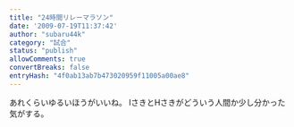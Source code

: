```yaml
---
title: "24時間リレーマラソン"
date: '2009-07-19T11:37:42'
author: "subaru44k"
category: "試合"
status: "publish"
allowComments: true
convertBreaks: false
entryHash: "4f0ab13ab7b473020959f11005a00ae8"
---
```

あれくらいゆるいほうがいいね。
IさきとHさきがどういう人間か少し分かった気がする。
